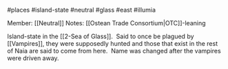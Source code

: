 #places #island-state #neutral #glass #east #illumia 

Member: [[Neutral]]
Notes: [[Ostean Trade Consortium|OTC]]-leaning

Island-state in the [[2-Sea of Glass]].  Said to once be plagued by [[Vampires]], they were supposedly hunted and those that exist in the rest of Naia are said to come from here.  Name was changed after the vampires were driven away.